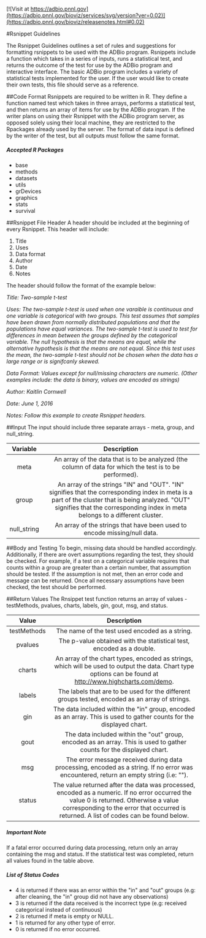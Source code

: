 <!--adbio-version-->
[![Visit at https://adbio.pnnl.gov](https://adbio.pnnl.gov/bioviz/services/svg/version?ver=0.02)](https://adbio.pnnl.gov/bioviz/releasenotes.html#0.02)
<!--rsnippet-title-->
#Rsnippet Guidelines
<!--rsnippet-description-->
The Rsnippet Guidelines outlines a set of rules and suggestions for formatting rsnippets to be used with the ADBio program. Rsnippets include a function which takes in a series of inputs, runs a statistical test, and returns the outcome of the test for use by the ADBio program and interactive interface. The basic ADBio program includes a variety of statistical tests implemented for the user. If the user would like to create their own tests, this file should serve as a reference.

<!--rsnippet-data-->
##Code Format
Rsnippets are required to be written in R. They define a function named test which takes in three arrays, performs a statistical test, and then returns an array of items for use by the ADBio program. If the writer plans on using their Rsnippet with the ADBio program server, as opposed solely using their local machine, they are restricted to the Rpackages already used by the server. The format of data input is defined by the writer of the test, but all outputs must follow the same format.
##### Accepted R Packages
* base
* methods
* datasets
* utils
* grDevices
* graphics
* stats
* survival

<!--rnsippet-file header-->
##Rsnippet File Header
A header should be included at the beginning of every Rsnippet. This header will include:

1. Title
2. Uses
3. Data format
4. Author
5. Date
6. Notes
  
The header should follow the format of the example below:

*Title: Two-sample t-test*

*Uses: The two-sample t-test is used when one varaible is continuous and one variable is categorical with two groups. This test assumes that samples have been drawn from normally distributed populations and that the populations have equal variances. The two-sample t-test is used to test for differences in mean between the groups defined by the categorical variable. The null hypothesis is that the means are equal, while the alternative hypothesis is that the means are not equal. Since this test uses the mean, the two-sample t-test should not be chosen when the data has a large range or is signifcanly skewed.*

*Data Format: Values except for null/missing characters are numeric. (Other examples include: the data is binary, values are encoded as strings)*

*Author: Kaitlin Cornwell*

*Date: June 1, 2016*

*Notes: Follow this example to create Rsnippet headers.*

<!--rsnippet-input-->
##Input
The input should include three separate arrays - meta, group, and null_string.

|Variable     |Description|
|:-------------:|:---------:|
| meta | An array of the data that is to be analyzed (the column of data for which the test is to be performed). |
| group | An array of the strings "IN" and "OUT". "IN" signifies that the corresponding index in meta is a part of the cluster that is being analyzed. "OUT" signifies that the corresponding index in meta belongs to a different cluster. |
| null_string | An array of the strings that have been used to encode missing/null data. |

<!--rsnippet-body-->
##Body and Testing
To begin, missing data should be handled accordingly. Additionally, if there are overt assumptions regarding the test, they should be checked. For example, if a test on a categorical variable requires that counts within a group are greater than a certain number, that assumption should be tested. If the assumption is not met, then an error code and message can be returned. Once all necessary assumptions have been checked, the test should be performed.

<!--rsnippet-return values-->
##Return Values
The Rnsippet test function returns an array of values - testMethods, pvalues, charts, labels, gin, gout, msg, and status.

|Value     |Description|
|:--------:|:-------:
|testMethods|The name of the test used encoded as a string.|
|pvalues|The p-value obtained with the statistical test, encoded as a double.|
|charts|An array of the chart types, encoded as strings, which will be used to output the data. Chart type options can be found at http://www.highcharts.com/demo.|
|labels|The labels that are to be used for the different groups tested, encoded as an array of strings.|
|gin|The data included within the "in" group, encoded as an array. This is used to gather counts for the displayed chart.|
|gout|The data included within the "out" group, encoded as an array. This is used to gather counts for the displayed chart.|
|msg| The error message received during data processing, encoded as a string. If no error was encountered, return an empty string (i.e: "").|
|status|The value returned after the data was processed, encoded as a numeric. If no error occurred the value 0 is returned. Otherwise a value corresponding to the error that occurred is returned. A list of codes can be found below.|
##### Important Note
If a fatal error occurred during data processing, return only an array containing the msg and status. If the statistical test was completed, return all values found in the table above.

##### List of Status Codes
* 4 is returned if there was an error within the "in" and "out" groups (e.g: after cleaning, the "in" group did not have any observations)
* 3 is returned if the data received is the incorrect type (e.g: received categorical instead of continuous)
* 2 is returned if meta is empty or NULL.
* 1 is returned for any other type of error.
* 0 is returned if no error occurred.
